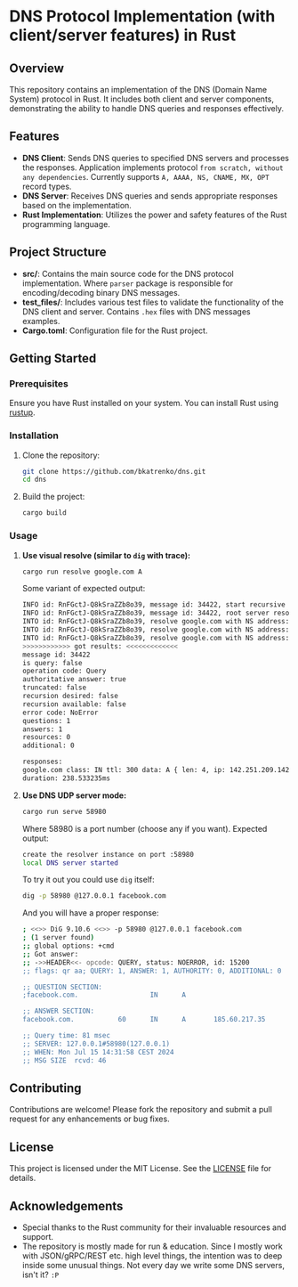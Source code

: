 
# DNS Protocol Implementation (with client/server features) in Rust

## Overview
This repository contains an implementation of the DNS (Domain Name System) protocol in Rust. It includes both client and server components, demonstrating the ability to handle DNS queries and responses effectively.

## Features
- **DNS Client**: Sends DNS queries to specified DNS servers and processes the responses. Application implements protocol `from scratch, without any dependencies`. Currently supports `A, AAAA, NS, CNAME, MX, OPT` record types.
- **DNS Server**: Receives DNS queries and sends appropriate responses based on the implementation.
- **Rust Implementation**: Utilizes the power and safety features of the Rust programming language.

## Project Structure
- **src/**: Contains the main source code for the DNS protocol implementation. Where `parser` package is responsible for encoding/decoding binary DNS messages.
- **test_files/**: Includes various test files to validate the functionality of the DNS client and server. Contains `.hex` files with DNS messages examples.
- **Cargo.toml**: Configuration file for the Rust project.

## Getting Started

### Prerequisites
Ensure you have Rust installed on your system. You can install Rust using [rustup](https://rustup.rs/).

### Installation
1. Clone the repository:
   ```sh
   git clone https://github.com/bkatrenko/dns.git
   cd dns
   ```
2. Build the project:
   ```sh
   cargo build
   ```

### Usage
1. **Use visual resolve (similar to `dig` with trace):**
   ```sh
   cargo run resolve google.com A
   ```
   Some variant of expected output:
   ```sh
   INFO id: RnFGctJ-Q8kSraZZb8o39, message id: 34422, start recursive resolution, questions: 1
   INFO id: RnFGctJ-Q8kSraZZb8o39, message id: 34422, root server resolution: google.com, record type: A, record class: IN
   INTO id: RnFGctJ-Q8kSraZZb8o39, resolve google.com with NS address: 170.247.170.2
   INTO id: RnFGctJ-Q8kSraZZb8o39, resolve google.com with NS address: 192.5.6.30
   INTO id: RnFGctJ-Q8kSraZZb8o39, resolve google.com with NS address: 216.239.38.10
   >>>>>>>>>>>> got results: <<<<<<<<<<<<<
   message id: 34422
   is query: false
   operation code: Query
   authoritative answer: true
   truncated: false
   recursion desired: false
   recursion available: false
   error code: NoError
   questions: 1
   answers: 1
   resources: 0
   additional: 0

   responses:
   google.com class: IN ttl: 300 data: A { len: 4, ip: 142.251.209.142 }
   duration: 238.533235ms
   ```
2. **Use DNS UDP server mode:**
   ```sh
   cargo run serve 58980
   ```
   Where 58980 is a port number (choose any if you want).
   Expected output:
   ```sh
   create the resolver instance on port :58980
   local DNS server started
   ```
   To try it out you could use `dig` itself:
   ```sh
   dig -p 58980 @127.0.0.1 facebook.com
   ```
   And you will have a proper response:
   ```sh
   ; <<>> DiG 9.10.6 <<>> -p 58980 @127.0.0.1 facebook.com
   ; (1 server found)
   ;; global options: +cmd
   ;; Got answer:
   ;; ->>HEADER<<- opcode: QUERY, status: NOERROR, id: 15200
   ;; flags: qr aa; QUERY: 1, ANSWER: 1, AUTHORITY: 0, ADDITIONAL: 0

   ;; QUESTION SECTION:
   ;facebook.com.                  IN      A

   ;; ANSWER SECTION:
   facebook.com.           60      IN      A       185.60.217.35

   ;; Query time: 81 msec
   ;; SERVER: 127.0.0.1#58980(127.0.0.1)
   ;; WHEN: Mon Jul 15 14:31:58 CEST 2024
   ;; MSG SIZE  rcvd: 46
   ```

## Contributing
Contributions are welcome! Please fork the repository and submit a pull request for any enhancements or bug fixes.

## License
This project is licensed under the MIT License. See the [LICENSE](LICENSE) file for details.

## Acknowledgements
- Special thanks to the Rust community for their invaluable resources and support.
- The repository is mostly made for run & education. Since I mostly work with JSON/gRPC/REST etc. high level things, the intention was to deep inside some unusual things. Not every day we write some DNS servers, isn't it? `:P`
